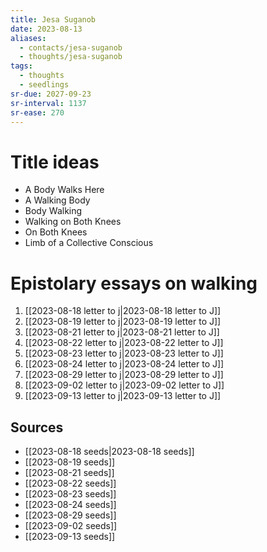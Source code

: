 ```yaml
---
title: Jesa Suganob
date: 2023-08-13
aliases:
  - contacts/jesa-suganob
  - thoughts/jesa-suganob
tags:
  - thoughts
  - seedlings
sr-due: 2027-09-23
sr-interval: 1137
sr-ease: 270
---
```

# Title ideas

- A Body Walks Here
- A Walking Body
- Body Walking
- Walking on Both Knees
- On Both Knees
- Limb of a Collective Conscious

# Epistolary essays on walking

1. [[2023-08-18 letter to j|2023-08-18 letter to J]]
2. [[2023-08-19 letter to j|2023-08-19 letter to J]]
3. [[2023-08-21 letter to j|2023-08-21 letter to J]]
4. [[2023-08-22 letter to j|2023-08-22 letter to J]]
5. [[2023-08-23 letter to j|2023-08-23 letter to J]]
6. [[2023-08-24 letter to j|2023-08-24 letter to J]]
7. [[2023-08-29 letter to j|2023-08-29 letter to J]]
8. [[2023-09-02 letter to j|2023-09-02 letter to J]]
9. [[2023-09-13 letter to j|2023-09-13 letter to J]]

## Sources

- [[2023-08-18 seeds|2023-08-18 seeds]]
- [[2023-08-19 seeds]]
- [[2023-08-21 seeds]]
- [[2023-08-22 seeds]]
- [[2023-08-23 seeds]]
- [[2023-08-24 seeds]]
- [[2023-08-29 seeds]]
- [[2023-09-02 seeds]]
- [[2023-09-13 seeds]]